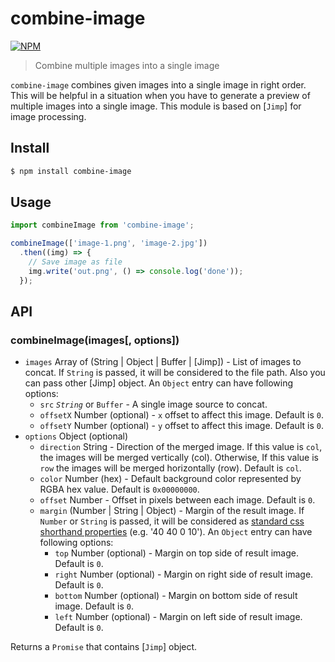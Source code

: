# combine-image

[![NPM](https://nodei.co/npm/keystone-s3-upload-adapter.png)](https://nodei.co/npm/combine-image/)

> Combine multiple images into a single image

`combine-image` combines given images into a single image in right order. This will be helpful in a situation when you have to generate a preview of multiple images into a single image. This module is based on [`Jimp`] for image processing.

## Install

```bash
$ npm install combine-image
```

## Usage

```javascript
import combineImage from 'combine-image';

combineImage(['image-1.png', 'image-2.jpg'])
  .then((img) => {
    // Save image as file
    img.write('out.png', () => console.log('done'));
  });
```

## API

### combineImage(images[, options])

* `images` Array of (String | Object | Buffer | [Jimp]) - List of images to concat. If `String` is passed, it will be considered to the file path. Also you can pass other [Jimp] object. An `Object` entry can have following options:
  * `src` _`String`_ or `Buffer` - A single image source to concat.
  * `offsetX` Number (optional) - `x` offset to affect this image. Default is `0`.
  * `offsetY` Number (optional) - `y` offset to affect this image. Default is `0`.
* `options` Object (optional)
  * `direction` String - Direction of the merged image. If this value is `col`, the images will be merged vertically (col). Otherwise, If this value is `row` the images will be merged horizontally (row). Default is `col`.
  * `color` Number (hex) - Default background color represented by RGBA hex value. Default is `0x00000000`.
  * `offset` Number - Offset in pixels between each image. Default is `0`.
  * `margin` (Number | String | Object) - Margin of the result image. If `Number` or `String` is passed, it will be considered as [standard css shorthand properties](https://developer.mozilla.org/en-US/docs/Web/CSS/Shorthand_properties) (e.g. '40 40 0 10'). An `Object` entry can have following options:
    * `top` Number (optional) - Margin on top side of result image. Default is `0`.
    * `right` Number (optional) - Margin on right side of result image. Default is `0`.
    * `bottom` Number (optional) - Margin on bottom side of result image. Default is `0`.
    * `left` Number (optional) - Margin on left side of result image. Default is `0`.

Returns a `Promise` that contains [`Jimp`] object.

